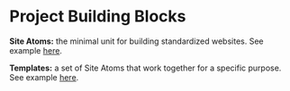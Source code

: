 # Project Building Blocks

**Site Atoms:** the minimal unit for building standardized websites. See example [here](../../Images/31_Building_Block_Site_Atom.png).

**Templates:** a set of Site Atoms that work together for a specific purpose. See example [here](../../Images/32_Building_Block_Template.png).


